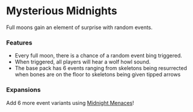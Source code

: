# Mysterious Midnights<!--$headerTitle--><!--$pmc:delete-->

Full moons gain an element of surprise with random events.<!--$pmc:headerSize-->

### Features
- Every full moon, there is a chance of a random event bing triggered.
- When triggered, all players will hear a wolf howl sound.
- The base pack has 6 events ranging from skeletons being resurrected when bones are on the floor to skeletons being given tipped arrows

### Expansions
Add 6 more event variants using [Midnight Menaces]($dynamicLink:gm4_midnight_menaces)!
